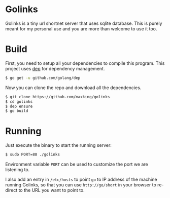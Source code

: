 Golinks
=======

Golinks is a tiny url shortnet server that uses sqlite database. This is purely
meant for my personal use and you are more than welcome to use it too.

Build
=====

First, you need to setup all your dependencies to compile this program. This project
uses [dep](https://github.com/golang/dep) for dependency management.
```bash
$ go get -u github.com/golang/dep
```

Now you can clone the repo and download all the dependencies.

```bash
$ git clone https://github.com/maxking/golinks
$ cd golinks
$ dep ensure
$ go build
```

Running
=======

Just execute the binary to start the running server:

```bash
$ sudo PORT=80 ./golinks
```

Environment variable `PORT` can be used to customize the port we are listening to.


I also add an entry in `/etc/hosts` to point `go` to IP address of the machine
running Golinks, so that you can use `http://go/short` in your browser to re-direct to
the URL you want to point to.